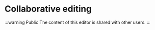 # Collaborative editing
:::warning Public
The content of this editor is shared with other users.
:::

<!-- <demo name="Examples/Collaboration" :show-source="false"/> -->

<demo name="Examples/CollaborativeEditing" />
